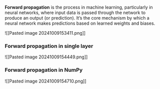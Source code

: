 **Forward propagation** is the process in machine learning, particularly in neural networks, where input data is passed through the network to produce an output (or prediction). It’s the core mechanism by which a neural network makes predictions based on learned weights and biases.

![[Pasted image 20241009153411.png]]

### Forward propagation in single layer
![[Pasted image 20241009154449.png]]

### Forward propagation in NumPy
![[Pasted image 20241009154710.png]]